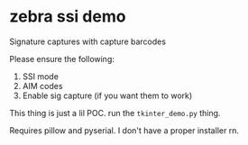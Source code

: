 # zebra ssi demo

Signature captures with capture barcodes

Please ensure the following:

1) SSI mode
2) AIM codes
3) Enable sig capture (if you want them to work)

This thing is just a lil POC. run the `tkinter_demo.py` thing.

Requires pillow and pyserial. I don't have a proper installer rn.
